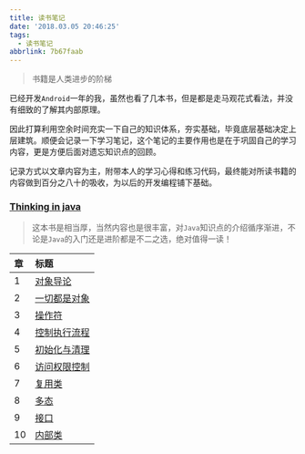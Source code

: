 ```yaml
---
title: 读书笔记
date: '2018.03.05 20:46:25'
tags:
  - 读书笔记
abbrlink: 7b67faab
---
```


> 书籍是人类进步的阶梯

已经开发`Android`一年的我，虽然也看了几本书，但是都是走马观花式看法，并没有细致的了解其内部原理。

因此打算利用空余时间充实一下自己的知识体系，夯实基础，毕竟底层基础决定上层建筑。顺便会记录一下学习笔记，这个笔记的主要作用也是在于巩固自己的学习内容，更是方便后面对遗忘知识点的回顾。

记录方式以文章内容为主，附带本人的学习心得和练习代码，最终能对所读书籍的内容做到百分之八十的吸收，为以后的开发编程铺下基础。

### [Thinking in java](http://xiaweizi.cn/categories/Thinking-In-Java-读书笔记/)

> 这本书是相当厚，当然内容也是很丰富，对`Java`知识点的介绍循序渐进，不论是`Java`的入门还是进阶都是不二之选，绝对值得一读！

<!-- more -->

|章|标题|
|:--|:--|
|1|[对象导论](http://xiaweizi.cn/article/thinking_in_java_1/)|
|2|[一切都是对象](http://xiaweizi.cn/article/thinking_in_java_2/)|
|3|[操作符](http://xiaweizi.cn/article/thinking_in_java_3/)|
|4|[控制执行流程](http://xiaweizi.cn/article/thinking_in_java_4/)|
|5|[初始化与清理](http://xiaweizi.cn/article/thinking_in_java_5/)|
|6|[访问权限控制](http://xiaweizi.cn/article/thinking_in_java_6/)|
|7|[复用类](http://xiaweizi.cn/article/thinking_in_java_7/)|
|8|[多态](http://xiaweizi.cn/article/thinking_in_java_8/)|
|9|[接口](http://xiaweizi.cn/article/thinking_in_java_9/)|
|10|[内部类](http://xiaweizi.cn/article/thinking_in_java_10/)|
